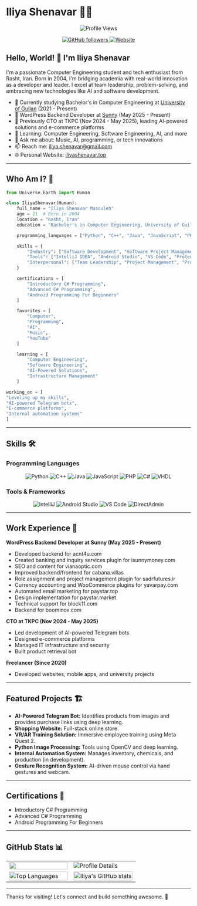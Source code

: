 # Iliya Shenavar 👨‍💻

<p align="center">
  <img src="https://komarev.com/ghpvc/?username=iliya-shenavar" alt="Profile Views" />
</p>

<p align="center">
  <a href="https://github.com/iliya-shenavar">
    <img src="https://img.shields.io/github/followers/iliya-shenavar?style=social" alt="GitHub followers" />
  </a>
  <a href="https://iliyashenavar.top/">
    <img src="https://img.shields.io/badge/Website-iliyashenavar.top-blue?style=flat&logo=google-chrome&logoColor=white" alt="Website" />
  </a>
</p>

## Hello, World! 👋 I'm Iliya Shenavar

I'm a passionate Computer Engineering student and tech enthusiast from Rasht, Iran. Born in 2004, I'm bridging academia with real-world innovation as a developer and leader. I excel at team leadership, problem-solving, and embracing new technologies like AI and software development.

* 🔭 Currently studying Bachelor's in Computer Engineering at [University of Guilan](https://english.guilan.ac.ir/) (2021 - Present)
* 💼 WordPress Backend Developer at [Sunny](https://isunny.ir/) (May 2025 - Present)
* 🏢 Previously CTO at TKPC (Nov 2024 - May 2025), leading AI-powered solutions and e-commerce platforms
* 🌱 Learning: Computer Engineering, Software Engineering, AI, and more
* 💬 Ask me about: Music, AI, programming, or tech innovations
* 📫 Reach me: [iliya.shenavar@gmail.com](mailto:iliya.shenavar@gmail.com)
* 🌐 Personal Website: [iliyashenavar.top](https://iliyashenavar.top/)

---

## Who Am I? 🚀

```python
from Universe.Earth import Human

class IliyaShenavar(Human):
    full_name = "Iliya Shenavar Masouleh"
    age = 21  # Born in 2004
    location = "Rasht, Iran"
    education = "Bachelor's in Computer Engineering, University of Guilan (2021 - Present)"

    programming_languages = ["Python", "C++", "Java", "JavaScript", "PHP", "C#", "VHDL"]

    skills = {
        "Industry": ["Software Development", "Software Project Management", "Web Development", "Network Administration"],
        "Tools": ["IntelliJ IDEA", "Android Studio", "VS Code", "Proteus", "ISE Design Suite", "Dev-C++", "DirectAdmin"],
        "Interpersonal": ["Team Leadership", "Project Management", "Problem Solving", "Time Management", "Communication", "Adaptability"]
    }

    certifications = [
        "Introductory C# Programming",
        "Advanced C# Programming",
        "Android Programming For Beginners"
    ]

    favorites = [
        "Computer",
        "Programming",
        "AI",
        "Music",
        "YouTube"
    ]

    learning = [
        "Computer Engineering",
        "Software Engineering",
        "AI-Powered Solutions",
        "Infrastructure Management"
    ]

working_on = [
"Leveling up my skills",
"AI-powered Telegram bots",
"E-commerce platforms",
"Internal automation systems"
]
```

---

## Skills 🛠️

### Programming Languages

<p align="center">
  <img src="https://img.shields.io/badge/Python-3776AB?style=for-the-badge&logo=python&logoColor=white" alt="Python" />
  <img src="https://img.shields.io/badge/C++-00599C?style=for-the-badge&logo=c%2B%2B&logoColor=white" alt="C++" />
  <img src="https://img.shields.io/badge/Java-ED8B00?style=for-the-badge&logo=java&logoColor=white" alt="Java" />
  <img src="https://img.shields.io/badge/JavaScript-F7DF1E?style=for-the-badge&logo=javascript&logoColor=black" alt="JavaScript" />
  <img src="https://img.shields.io/badge/PHP-777BB4?style=for-the-badge&logo=php&logoColor=white" alt="PHP" />
  <img src="https://img.shields.io/badge/C%23-239120?style=for-the-badge&logo=c-sharp&logoColor=white" alt="C#" />
  <img src="https://img.shields.io/badge/VHDL-000000?style=for-the-badge&logo=vhdl&logoColor=white" alt="VHDL" />
</p>

### Tools & Frameworks

<p align="center">
  <img src="https://img.shields.io/badge/IntelliJ_IDEA-000000?style=for-the-badge&logo=intellij-idea&logoColor=white" alt="IntelliJ" />
  <img src="https://img.shields.io/badge/Android_Studio-3DDC84?style=for-the-badge&logo=android-studio&logoColor=white" alt="Android Studio" />
  <img src="https://img.shields.io/badge/VS_Code-0078D4?style=for-the-badge&logo=visual%20studio%20code&logoColor=white" alt="VS Code" />
  <img src="https://img.shields.io/badge/DirectAdmin-000000?style=for-the-badge&logo=directadmin&logoColor=white" alt="DirectAdmin" />
</p>

---

## Work Experience 💼

**WordPress Backend Developer at Sunny (May 2025 - Present)**

* Developed backend for acnt4u.com
* Created banking and inquiry services plugin for isunnymoney.com
* SEO and content for vianaoptic.com
* Improved backend/frontend for cabana.villas
* Role assignment and project management plugin for sadrfutures.ir
* Currency accounting and WooCommerce plugins for yavarpay.com
* Automated email marketing for paystar.top
* Design implementation for paystar.market
* Technical support for block11.com
* Backend for boominox.com

**CTO at TKPC (Nov 2024 - May 2025)**

* Led development of AI-powered Telegram bots
* Designed e-commerce platforms
* Managed IT infrastructure and security
* Built product retrieval bot

**Freelancer (Since 2020)**

* Developed websites, mobile apps, and university projects

---

## Featured Projects 🏗️

* **AI-Powered Telegram Bot:** Identifies products from images and provides purchase links using deep learning.
* **Shopping Website:** Full-stack online store.
* **VR/AR Training Solution:** Immersive employee training using Meta Quest 2.
* **Python Image Processing:** Tools using OpenCV and deep learning.
* **Internal Automation System:** Manages inventory, chemicals, and production (in development).
* **Gesture Recognition System:** AI-driven mouse control via hand gestures and webcam.

---

## Certifications 📜

* Introductory C# Programming
* Advanced C# Programming
* Android Programming For Beginners

---

## GitHub Stats 📊


<table>
  <tr>
    <td width="50%">
      <img src="https://streak-stats.demolab.com/?user=iliya-shenavar&theme=highcontrast&date_format=j%20M%5B%20Y%5D&mode=weekly" width="100%" />
    </td>
    <td width="50%">
      <img src="https://github-profile-summary-cards.vercel.app/api/cards/profile-details?username=iliya-shenavar&theme=tokyonight" alt="Profile Details" />
    </td>
  </tr>
  <tr>
    <td width="50%">
      <img src="https://github-readme-stats.vercel.app/api/top-langs/?username=iliya-shenavar&hide=Vim%20Script,Vim%20Snippet,C&theme=tokyonight&hide_border=true&border_radius=10&bg_color=15,0d1117,1a1b26&show_icons=true&layout=compact" alt="Top Languages" width="100%" />
    </td>
    <td width="50%">
      <img src="https://github-readme-stats.vercel.app/api?username=iliya-shenavar&hide=prs&custom_title=My%20Github%20Stats&show_icons=true&theme=tokyonight&border_radius=10&hide_border=true&bg_color=15,0d1117,1a1b26" alt="Iliya's GitHub stats" width="100%" />
    </td>
  </tr>
</table>

---

Thanks for visiting! Let's connect and build something awesome. 🚀
